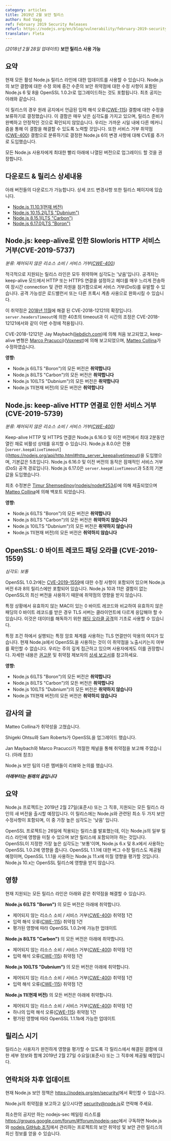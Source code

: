 ```yaml
---
category: articles
title: 2019년 2월 보안 릴리스
author: Rod Vagg
ref: February 2019 Security Releases
refurl: https://nodejs.org/en/blog/vulnerability/february-2019-security-releases
translator: Fleta
---
```


<!--
_(Update 28-February-2018)_ **Security releases available**
-->

_(2018년 2월 28일 업데이트)_ **보안 릴리스 사용 가능**


<!--
## Summary

Updates are now available for all active Node.js release lines. In addition to fixes for security flaws in Node.js, they also include upgrades of Node.js 6 and 8 to OpenSSL 1.0.2r which contains a fix for a moderate severity security vulnerability. The original announcement is included below.

For these releases, we have decided to withhold the fix for the Misinterpretation of Input ([CWE-115](https://cwe.mitre.org/data/definitions/115.html)) flaw mentioned in the original announcement. This flaw is very low severity and we are not satisfied that we had a complete and stable fix ready for release. We will be seeking to address this flaw via alternate mechanisms in the near future. In addition, we have introduced an additional CVE for a change in Node.js 6 that we have decided to classify as a Denial of Service ([CWE-400](https://cwe.mitre.org/data/definitions/400.html)) flaw.

We recommend that all Node.js users upgrade to a version listed below as soon as possible.
-->

## 요약 

현재 모든 활성 Node.js 릴리스 라인에 대한 업데이트를 사용할 수 있습니다. Node.js의 보안 결함에 대한 수정 외에 중간 수준의 보안 취약점에 대한 수정 사항이 포함된 Node.js 6 및 8을 OpenSSL 1.0.2r로 업그레이드하는 것도 포함됩니다. 최초 공지는 아래와 같습니다.

이 릴리스의 경우 원래 공지에서 언급된 입력 해석 오류([CWE-115](https://cwe.mitre.org/data/definitions/115.html)) 결함에 대한 수정을 보류하기로 결정했습니다. 이 결함은 매우 낮은 심각도를 가지고 있으며, 릴리스 준비가 완벽하고 안정적인 것으로 확인되지 않았습니다. 우리는 가까운 시일 내에 다른 메커니즘을 통해 이 결함을 해결할 수 있도록 노력할 것입니다. 또한 서비스 거부 취약점([CWE-400](https://cwe.mitre.org/data/definitions/400.html)) 결함으로 분류하기로 결정한 Node.js 6의 변경 사항에 대해 CVE를 추가로 도입했습니다.

모든 Node.js 사용자에게 최대한 빨리 아래에 나열된 버전으로 업그레이드 할 것을 권장합니다.

<!--
## Downloads & release details

Downloads are available for the following versions. Details of code changes can also be found on each release page.

* [Node.js 11.10.1 (Current)](https://nodejs.org/en/blog/release/v11.10.1)
* [Node.js 10.15.2 (LTS "Dubnium")](https://nodejs.org/en/blog/release/v10.15.2)
* [Node.js 8.15.1 (LTS "Carbon")](https://nodejs.org/en/blog/release/v8.15.1)
* [Node.js 6.17.0 (LTS "Boron")](https://nodejs.org/en/blog/release/v6.17.0)
-->

## 다운로드 & 릴리스 상세내용

아래 버전들의 다운로드가 가능합니다. 상세 코드 변경사항 또한 릴리스 페이지에 있습니다.

* [Node.js 11.10.1(현재 버전)](https://nodejs.org/en/blog/release/v11.10.1)
* [Node.js 10.15.2(LTS "Dubnium")](https://nodejs.org/en/blog/release/v10.15.2)
* [Node.js 8.15.1(LTS "Carbon")](https://nodejs.org/en/blog/release/v8.15.1)
* [Node.js 6.17.0(LTS "Boron")](https://nodejs.org/en/blog/release/v6.17.0)

<!--
## Node.js: Slowloris HTTP Denial of Service with keep-alive (CVE-2019-5737)

_Categorization: Uncontrolled Resource Consumption / Denial of Service ([CWE-400](https://cwe.mitre.org/data/definitions/400.html))_

All actively supported release lines are vulnerable and the severity is LOW. An attacker can cause a Denial of Service (DoS) by establishing an HTTP or HTTPS connection in keep-alive mode and by sending headers very slowly thereby keeping the connection and associated resources alive for a long period of time. Attack potential is mitigated by the use of a load balancer or other proxy layer.

This vulnerability is an extension of CVE-2018-12121, addressed in [November, 2018](https://nodejs.org/en/blog/vulnerability/november-2018-security-releases/). The 40 second timeout and its adjustment by `server.headersTimeout` apply to this fix as in CVE-2018-12121.

CVE-2018-12121 originally reported by Jan Maybach ([liebdich.com](https://liebdich.com)), keep-alive variant reported by [Marco Pracucci](https://twitter.com/pracucci) ([Voxnest](https://voxnest.com)), fixed by [Matteo Collina](https://twitter.com/matteocollina).

**Impact:**
* All versions of Node.js 6 (LTS "Boron") **are** vulnerable
* All versions of Node.js 8 (LTS "Carbon") **are** vulnerable
* All versions of Node.js 10 (LTS "Dubnium") **are** vulnerable
* All versions of Node.js 11 (Current) **are** vulnerable
-->

## Node.js: keep-alive로 인한 Slowloris HTTP 서비스 거부(CVE-2019-5737)

_분류: 제어되지 않은 리소스 소비 / 서비스 거부([CWE-400](https://cwe.mitre.org/data/definitions/400.html))_

적극적으로 지원되는 릴리스 라인은 모두 취약하며 심각도는 '낮음'입니다. 공격자는 keep-alive 모드에서 HTTP 또는 HTTPS 연결을 설정하고 헤더를 매우 느리게 전송하여 장시간 connection 및 관련 자원을 점거함으로써 서비스 거부(DoS)를 유발할 수 있습니다. 공격 가능성은 로드밸런서 또는 다른 프록시 계층 사용으로 완화시킬 수 있습니다.

이 취약점은 [2018년 11월](https://nodejs.org/en/blog/vulnerability/november-2018-security-releases/)에 해결 된 CVE-2018-12121의 확장입니다. `server.headersTimeout`에 의한 40초의 timeout과 이 시간의 조정은 CVE-2018-12121에서와 같이 이번 수정에 적용됩니다.

CVE-2018-12121은 Jay Maybach([liebdich.com](https://liebdich.com/))에 의해 처음 보고되었고, keep-alive 변형은 [Marco Pracucci](https://twitter.com/pracucci))([Voxnest](https://voxnest.com))에 의해 보고되었으며, [Matteo Collina](https://twitter.com/matteocollina)가 수정하였습니다.

**영향:**
* Node.js 6(LTS "Boron")의 모든 버전은 **취약합니다**
* Node.js 8(LTS "Carbon")의 모든 버전은 **취약합니다**
* Node.js 10(LTS "Dubnium")의 모든 버전은 **취약합니다**
* Node.js 11(현재 버전)의 모든 버전은 **취약합니다**

<!--
## Node.js: Denial of Service with keep-alive HTTP connections (CVE-2019-5739)

_Categorization: Uncontrolled Resource Consumption / Denial of Service ([CWE-400](https://cwe.mitre.org/data/definitions/400.html))_

Keep-alive HTTP and HTTPS connections can remain open and inactive for up to 2 minutes in Node.js 6.16.0 and earlier. Node.js 8.0.0 introduced a dedicated [`server.keepAliveTimeout`](https://nodejs.org/api/http.html#http_server_keepalivetimeout) which defaults to 5 seconds. The behavior in Node.js 6.16.0 and earlier is a potential Denial of Service (DoS) attack vector. Node.js 6.17.0 introduces `server.keepAliveTimeout` and the 5-second default.

The original fix was submitted by [Timur Shemsedinov](https://github.com/tshemsedinov) ([nodejs/node#2534](https://github.com/nodejs/node/pull/2534)) and backported by [Matteo Collina](https://twitter.com/matteocollina).

**Impact:**
* All versions of Node.js 6 (LTS "Boron") **are** vulnerable
* All versions of Node.js 8 (LTS "Carbon") **are NOT** vulnerable
* All versions of Node.js 10 (LTS "Dubnium") **are NOT** vulnerable
* All versions of Node.js 11 (Current) **are NOT** vulnerable
-->

## Node.js: keep-alive HTTP 연결로 인한 서비스 거부(CVE-2019-5739)

_분류: 제어되지 않은 리소스 소비 / 서비스 거부([CWE-400](https://cwe.mitre.org/data/definitions/400.html))_

Keep-alive HTTP 및 HTTPS 연결은 Node.js 6.16.0 및 이전 버전에서 최대 2분동안 열린 채로 비활성 상태를 유지할 수 있습니다. Node.js 8.0.0은 전용 [`server.keepAliveTimeout`]((https://nodejs.org/api/http.html#http_server_keepalivetimeout)을 도입했으며, 기본값은 5초입니다. Node.js 6.16.0 및 이전 버전의 동작은 잠재적인 서비스 거부(DoS) 공격 경로입니다. Node.js 6.17.0은 `server.keepAliveTimeout`과 5초의 기본값을 도입했습니다.

최초 수정본은 [Timur Shemsedinov](https://github.com/tshemsedinov)([nodejs/node#2534](https://github.com/nodejs/node/pull/2534))에 의해 제출되었으며 [Matteo Collina](https://twitter.com/matteocollina)에 의해 백포트 되었습니다.

**영향:**
* Node.js 6(LTS "Boron")의 모든 버전은 **취약합니다**
* Node.js 8(LTS "Carbon")의 모든 버전은 **취약하지 않습니다**
* Node.js 10(LTS "Dubnium")의 모든 버전은 **취약하지 않습니다**
* Node.js 11(현재 버전)의 모든 버전은 **취약하지 않습니다**

<!--
## OpenSSL: 0-byte record padding oracle (CVE-2019-1559)

_Severity: MODERATE_

OpenSSL 1.0.2r contains a fix for [CVE-2019-1559](https://www.openssl.org/news/secadv/20190226.txt) and is included in the releases for Node.js versions 6 and 8 only. Node.js 10 and 11 are not impacted by this vulnerability as they use newer versions of OpenSSL which do not contain the flaw.

Under certain circumstances, a TLS server can be forced to respond differently to a client if a zero-byte record is received with an invalid _padding_ compared to a zero-byte record with an invalid _MAC_. This can be used as the basis of a [padding oracle attack](https://en.wikipedia.org/wiki/Padding_oracle_attack) to decrypt data.

Only TLS connections using certain ciphersuites executing under certain conditions are exploitable. We are currently unable to determine whether the use of OpenSSL in Node.js exposes this vulnerability. We are taking a cautionary approach and recommend the same for users. For more information, see the [advisory](https://www.openssl.org/news/secadv/20190226.txt) and a [detailed write-up](https://github.com/RUB-NDS/TLS-Padding-Oracles) by the reporters of the vulnerability.

**Impact:**
* All versions of Node.js 6 (LTS "Boron") **are** vulnerable
* All versions of Node.js 8 (LTS "Carbon") **are** vulnerable
* All versions of Node.js 10 (LTS "Dubnium") **are NOT** vulnerable
* All versions of Node.js 11 (Current) **are NOT** vulnerable
-->

## OpenSSL: 0 바이트 레코드 패딩 오라클 (CVE-2019-1559)

_심각도: 보통_

OpenSSL 1.0.2r에는 [CVE-2019-1559](https://www.openssl.org/news/secadv/20190226.txt)에 대한 수정 사항이 포함되어 있으며 Node.js 버전 6과 8의 릴리스에만 포함되어 있습니다. Node.js 10과 11은 결함이 없는 OpenSSL의 최신 버전을 사용하기 때문에 취약점의 영향을 받지 않습니다.

특정 상황에서 유효하지 않는 MAC이 있는 0 바이트 레코드와 비교하여 유효하지 않은 패딩의 0 바이트 레코드를 받은 경우 TLS 서버는 클라이언트에 다르게 응답해야 할 수 있습니다. 이것은 데이터를 해독하기 위한 [패딩 오라클 공격](https://en.wikipedia.org/wiki/Padding_oracle_attack)의 기초로 사용할 수 있습니다.

특정 조건 하에서 실행되는 특정 암호 체계를 사용하는 TLS 연결만이 악용의 여지가 있습니다. 현재 Node.js에서 OpenSSL을 사용하는 것이 이 취약점을 노출시키는지 여부를 확인할 수 없습니다. 우리는 주의 깊게 접근하고 있으며 사용자에게도 이를 권장합니다. 자세한 내용은 [권고문](https://www.openssl.org/news/secadv/20190226.txt) 및 취약점 제보자의 [상세 보고서](https://github.com/RUB-NDS/TLS-Padding-Oracles)를 참고하세요.

**영향:**
* Node.js 6(LTS "Boron")의 모든 버전은 **취약합니다**
* Node.js 8(LTS "Carbon")의 모든 버전은 **취약합니다**
* Node.js 10(LTS "Dubnium")의 모든 버전은 **취약하지 않습니다**
* Node.js 11(현재 버전)의 모든 버전은 **취약하지 않습니다**

<!--
## Acknowledgements

Matteo Collina for vulnerability fixes.

Shigeki Ohtsu and Sam Roberts for the OpenSSL upgrade.

Jan Maybach and Marco Pracucci for reporting vulnerabilities via the appropriate channels (see below).

Other members of the Node.js security team for reviews and discussion.

***Original post is included below***
-->

## 감사의 글

Matteo Collina가 취약성을 고쳤습니다.

Shigeki Ohtsu와 Sam Roberts가 OpenSSL을 업그레이드 했습니다.

Jan Maybach와 Marco Pracucci가 적절한 채널을 통해 취약점을 보고해 주었습니다. (아래 참조)

Node.js 보안 팀의 다른 멤버들이 리뷰와 논의를 했습니다.

***아래부터는 원래의 글입니다***

<!--
## Summary

The Node.js project will release new versions of all supported release lines on, or shortly after, Wednesday, February 27th, 2019 UTC. These releases will incorporate at least two security fixes specific to Node.js, the highest severity of which is 'low'.

The OpenSSL project has announced [releases](https://mta.openssl.org/pipermail/openssl-announce/2019-February/000145.html) for the 26th which may impact some release lines of Node.js and require inclusion in our security releases. The highest severity indicated by OpenSSL is ['moderate'](https://www.openssl.org/policies/secpolicy.html#moderate) and impacts OpenSSL 1.0.2 which is used by Node.js 6.x and 8.x. A bug-fix release for OpenSSL 1.1.1 will also be made available and we will assess the impact, if any, on Node.js 11.x which uses this version. Node.js 10.x will not be impacted by the OpenSSL releases.
-->

## 요약 

Node.js 프로젝트는 2019년 2월 27일(표준시) 또는 그 직후, 지원되는 모든 릴리스 라인의 새 버전을 출시할 예정입니다. 이 릴리스에는 Node.js와 관련된 최소 두 가지 보안 수정사항이 포함되며, 이 중 가장 높은 심각도는 '낮음' 입니다. 

OpenSSL 프로젝트는 26일에 적용되는 릴리스를 발표했는데, 이는 Node.js의 일부 릴리스 라인에 영향을 미칠 수 있으며 보안 릴리스에 포함되어야 하는 것입니다. OpenSSL이 지정한 가장 높은 심각도는 '보통'이며, Node.js 6.x 및 8.x에서 사용하는 OpenSSL 1.0.2에 영향을 줍니다. OpenSSL 1.1.1에 대한 버그 수정 릴리스도 제공될 예정이며, OpenSSL 1.1.1을 사용하는 Node.js 11.x에 미칠 영향을 평가할 것입니다. Node.js 10.x는 OpenSSL 릴리스에 영향을 받지 않습니다.

<!--
## Impact

Releases for all actively supported release lines will be made available to fix the following vulnerabilities.

All versions of **Node.js 6 (LTS "Boron")** are vulnerable to:
  * 1 Uncontrolled Resource Consumption / Denial of Service ([CWE-400](https://cwe.mitre.org/data/definitions/400.html)) vulnerability
  * 1 Misinterpretation of Input ([CWE-115](https://cwe.mitre.org/data/definitions/115.html)) vulnerability
  * Possible update to OpenSSL 1.0.2r depending on assessed impact

All versions of **Node.js 8 (LTS "Carbon")** are vulnerable to:
  * 1 Uncontrolled Resource Consumption / Denial of Service ([CWE-400](https://cwe.mitre.org/data/definitions/400.html)) vulnerability
  * 1 Misinterpretation of Input ([CWE-115](https://cwe.mitre.org/data/definitions/115.html)) vulnerability
  * Possible update to OpenSSL 1.0.2r depending on assessed impact

All versions of **Node.js 10 (LTS "Dubnium")** are vulnerable to:
  * 1 Uncontrolled Resource Consumption / Denial of Service ([CWE-400](https://cwe.mitre.org/data/definitions/400.html)) vulnerability
  * 1 Misinterpretation of Input ([CWE-115](https://cwe.mitre.org/data/definitions/115.html)) vulnerability

All versions of **Node.js 11 (Current)** are vulnerable to:
  * 1 Uncontrolled Resource Consumption / Denial of Service ([CWE-400](https://cwe.mitre.org/data/definitions/400.html)) vulnerability
  * 1 Misinterpretation of Input ([CWE-115](https://cwe.mitre.org/data/definitions/115.html)) vulnerability
  * Possible update to OpenSSL 1.1.1b depending on assessed impact
-->

## 영향

현재 지원되는 모든 릴리스 라인은 아래와 같은 취약점을 해결할 수 있습니다.

**Node.js 6(LTS "Boron")** 의 모든 버전은 아래에 취약합니다.
  * 제어되지 않는 리소스 소비 / 서비스 거부([CWE-400](https://cwe.mitre.org/data/definitions/400.html)) 취약점 1건
  * 입력 해석 오류([CWE-115](https://cwe.mitre.org/data/definitions/115.html)) 취약점 1건
  * 평가된 영향에 따라 OpenSSL 1.0.2r에 가능한 업데이트

**Node.js 8(LTS "Carbon")** 의 모든 버전은 아래에 취약합니다.
  * 제어되지 않는 리소스 소비 / 서비스 거부([CWE-400](https://cwe.mitre.org/data/definitions/400.html)) 취약점 1건
  * 입력 해석 오류([CWE-115](https://cwe.mitre.org/data/definitions/115.html)) 취약점 1건

**Node.js 10(LTS "Dubnium")** 의 모든 버전은 아래에 취약합니다.
  * 제어되지 않는 리소스 소비 / 서비스 거부([CWE-400](https://cwe.mitre.org/data/definitions/400.html)) 취약점 1건
  * 입력 해석 오류([CWE-115](https://cwe.mitre.org/data/definitions/115.html)) 취약점 1건

**Node.js 11(현재 버전)** 의 모든 버전은 아래에 취약합니다.
  * 제어되지 않는 리소스 소비 / 서비스 거부([CWE-400](https://cwe.mitre.org/data/definitions/400.html)) 취약점 1건
  * 하나의 입력 해석 오류([CWE-115](https://cwe.mitre.org/data/definitions/115.html)) 취약점 1건
  * 평가된 영향에 따라 OpenSSL 1.1.1b에 가능한 업데이트

<!--
## Release timing

Releases will be available at, or shortly after, Wednesday, February 27th, 2019 UTC, along with disclosure of the details for the flaws addressed in each release in order to allow for complete impact assessment by users.
-->

## 릴리스 시기

릴리스는 사용자가 완전하게 영향을 평가할 수 있도록 각 릴리스에서 해결된 결함에 대한 세부 정보와 함께 2019년 2월 27일 수요일(표준시) 또는 그 직후에 제공될 예정입니다.

<!--
## Contact and future updates

The current Node.js security policy can be found at https://nodejs.org/en/security/.

Please contact security@nodejs.org if you wish to report a vulnerability in Node.js.

Subscribe to the low-volume announcement-only nodejs-sec mailing list at https://groups.google.com/forum/#!forum/nodejs-sec to stay up to date on security vulnerabilities and security-related releases of Node.js and the projects maintained in the [nodejs GitHub organization](https://github.com/nodejs/).
-->

## 연락처와 차후 업데이트

현재 Node.js 보안 정책은 <https://nodejs.org/en/security/>에서 확인할 수 있습니다.

Node.js의 취약점을 보고하고 싶으시다면 <security@node.js>로 연락해 주세요.

최소한의 공지만 하는 nodejs-sec 메일링 리스트를 <https://groups.google.com/forum/#!forum/nodejs-sec>에서 구독하면 Node.js와 [nodejs GitHub 조직](https://github.com/nodejs/)에서 관리하는 프로젝트의 보안 취약성 및 보안 관련 릴리스의 최신 정보를 얻을 수 있습니다.
